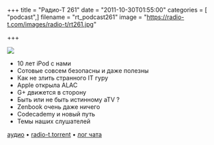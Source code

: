 +++
title = "Радио-Т 261"
date = "2011-10-30T01:55:00"
categories = [ "podcast",]
filename = "rt_podcast261"
image = "https://radio-t.com/images/radio-t/rt261.jpg"

+++

![](https://radio-t.com/images/radio-t/rt261.jpg)

- 10 лет iPod с нами
- Сотовые совсем безопасны и даже полезны
- Как не злить странного IT гуру
- Apple открыла ALAC
- G+ движется в сторону
- Быть или не быть истинному aTV ?
- Zenbook очень даже ничего
- Codecademy и новый путь
- Темы наших слушателей

[аудио](https://archive.rucast.net/radio-t/media/rt_podcast261.mp3) • [radio-t.torrent](http://www.radio-t.com/torrents/rt_podcast261.mp3.torrent) • [лог чата](http://chat.radio-t.com/logs/radio-t-261.html)<audio src="https://archive.rucast.net/radio-t/media/rt_podcast261.mp3" preload="none"></audio>
